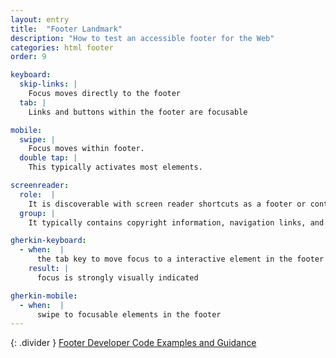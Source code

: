 ```yaml
---
layout: entry
title:  "Footer Landmark"
description: "How to test an accessible footer for the Web"
categories: html footer
order: 9

keyboard:
  skip-links: |
    Focus moves directly to the footer
  tab: |
    Links and buttons within the footer are focusable

mobile:
  swipe: |
    Focus moves within footer.
  double tap: |
    This typically activates most elements.

screenreader:
  role:  |
    It is discoverable with screen reader shortcuts as a footer or contentinfo landmark
  group: |
    It typically contains copyright information, navigation links, and privacy statements.

gherkin-keyboard: 
  - when:  |
      the tab key to move focus to a interactive element in the footer
    result: |
      focus is strongly visually indicated

gherkin-mobile:
  - when:  |
      swipe to focusable elements in the footer
---
```

{: .divider }
[Footer Developer Code Examples and Guidance](/components/footer.html)

